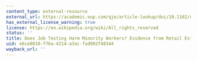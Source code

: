 ```yaml
---
content_type: external-resource
external_url: https://academic.oup.com/qje/article-lookup/doi/10.1162/qjec.2008.123.1.219
has_external_license_warning: true
license: https://en.wikipedia.org/wiki/All_rights_reserved
status: ''
title: Does Job Testing Harm Minority Workers? Evidence from Retail Establishments
uid: e6ce8010-f76a-4214-a3ac-fad902f48344
wayback_url: ''
---
```

